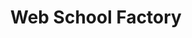 ---
title: "Web School Factory"
niveau: "bronze"
siteUrl: "#"
logoDir: "web-school-factory"
headless: true
description: |
  La Web School Factory, l'école de management du numérique, est une école post-bac en 5 ans, basée à Paris, qui forme les futurs managers du numérique.Cette école, qui bouge les lignes et innove en terme de pédagogie, crée la rencontre entre le monde étudiant et les entreprises. A travers son cursus, l'école Web School Factory apporte à ses étudiants une vision créative, business et technique.
---